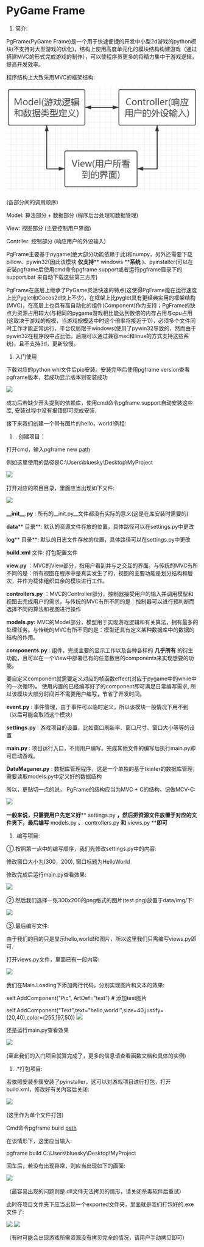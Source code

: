 # **PyGame Frame**

1. 简介:

PgFrame(PyGame Frame)是一个用于快速便捷的开发中小型2d游戏的python模块(不支持对大型游戏的优化)，结构上使用高度单元化的模块结构构建游戏（通过搭建MVC的形式完成游戏的制作），可以使程序员更多的将精力集中于游戏逻辑，提高开发效率。

程序结构上大致采用MVC的框架结构:

![image](https://github.com/EagleBaby/pygame-gameframe/blob/master/readme%20images/PyGame%20Frame166.png)

(各部分间的调用顺序)

Model: 算法部分 + 数据部分 (程序后台处理和数据管理)

View: 视图部分 (主要控制用户界面)

Contrller: 控制部分 (响应用户的外设输入)

PgFrame主要基于pygame(绝大部分功能依赖于此)和numpy，另外还需要下载pillow、pywin32(因此该模块 **仅支持**** windows ****系统** )、pyinstaller(可以在安装pgframe后使用cmd命令pgframe support或者运行pgframe目录下的support.bat 来自动下载这些第三方库)

PgFrame在底层上继承了PyGame灵活快速的特点(这使得PgFrame能在运行速度上比Pyglet和Cocos2d快上不少)，在框架上比pyglet具有更经典实用的框架结构(MVC)，在高层上也具有高自动化的组件(Component)作为支持；PgFrame的缺点为资源占用较大(与相同的pygame游戏相比能达到数倍的内存占用与cpu占用(这取决于游戏的规模，当游戏规模适中时这个倍率将接近于1))，必须多个文件同时工作才能正常运行，平台仅局限于windows(使用了pywin32导致的，然而由于pywin32在程序段中占比低，后期可以通过兼容mac和linux的方式支持这些系统)，且不支持3d，更新较慢。

1. 入门使用

下载对应的python whl文件后pip安装。安装完毕后使用pgframe version查看pgframe版本，若成功显示版本则安装成功

![](RackMultipart20201202-4-qme167_html_e3a4a6964f0513.png)

成功后若缺少开头提到的依赖库，使用cmd命令pgframe support自动安装这些库, 安装过程中没有报错即可完成安装.

接下来我们创建一个带有图片的hello，world!例程:

1. . 创建项目：

打开cmd，输入pgframe new [path]([path]是你选择的文件夹路径，项目将创建在这个路径下，该路径下已有的文件将被移除)

例如这里使用的路径是C:\Users\bluesky\Desktop\MyProject

![](RackMultipart20201202-4-qme167_html_f4004198b01cea85.png)

打开对应的项目目录，里面应当出现如下文件:

![](RackMultipart20201202-4-qme167_html_d4563c33daeff3b5.png)

**\_\_init\_\_.py** : 所有的\_\_init.py\_\_文件都没有实际的意义(这是在库安装时需要的)

**data**** 目录**: 默认的资源文件存放的位置，具体路径可以在settings.py中更改

**log**** 目录**: 默认的日志文件存放的位置，具体路径可以在settings.py中更改

**build.xml** 文件: 打包配置文件

**view.py** ：MVC的View部分，指用户看到并与之交互的界面。与传统的MVC有所不同的是：所有视图在程序中是真实发生了的，视图的主要功能是划分结构和层次，并作为载体组织其余的模块进行工作。

**controllers.py** ：MVC的Controller部分，控制器接受用户的输入并调用模型和视图去完成用户的需求，与传统的MVC有所不同的是：控制器可以进行预判断而选择不同的算法和视图进行操作

**models.py:** MVC的Model部分，模型用于实现游戏逻辑和有关算法，拥有最多的处理任务。与传统的MVC有所不同的是：模型还具有定义某种数据库中的数据的结构的作用。

**components.py** : 组件，完成主要的显示工作以及各种各样的 **几乎所有** 的衍生功能，且可以在一个View中部署已有的任意数目的components来实现想要的功能。

要自定义component就需要定义对应的帧函数effect(对应于pygame中的while中的一次循环)。 使用内置的已经编写好了的component即可满足日常编写需求, 所以该模块大部分时间并不需要用户编写，节省了开发时间。

**event.py** : 事件管理，由于事件可以临时定义，所以该模块一般情况下用不到（以后可能会取消这个模块）

**settings.py** : 游戏项目的设置，比如窗口刷新率、窗口尺寸、窗口大小等等的设置

**main.py** : 项目运行入口，不用用户编写。完成其他文件的编写后执行main.py即可启动游戏。

**DataMaganer.py** : 数据库管理程序，这是一个单独的基于tkinter的数据库管理，需要读取models.py中定义好的数据结构

所以，更贴切一点的说， PgFrame的结构应当为MVC + C的结构，记做MCV-C:

![](RackMultipart20201202-4-qme167_html_bd8aa38228f44d74.png)

**一般来说，只需要用户先定义好**** settings.py ****，然后把资源文件放置于对应的文件夹下，最后编写**** models.py ****、**** controllers.py ****和**** views.py ****即可**

1. .编写项目:

①.按照第一点中的编写顺序，我们先修改settings.py中的内容:

修改窗口大小为(300，200), 窗口标题为HelloWorld

修改完成后运行main.py查看效果:

![](RackMultipart20201202-4-qme167_html_88dfb34396bc8606.png)

②.然后我们选择一张300x200的png格式的图片(test.png)放置于data/img/下:

![](RackMultipart20201202-4-qme167_html_8ee4c898213b6b54.png)

③.最后编写文件:

由于我们的目的只是显示hello,world!和图片，所以这里我们只需编写views.py即可.

打开views.py文件，里面已有一段内容:

![](RackMultipart20201202-4-qme167_html_ef670ced7ae918c4.png)

我们在Main.Loading下添加两行代码，分别实现图片和文本的效果:

self.AddComponent(&quot;Pic&quot;, ArtDef=&quot;test&quot;) # 添加test图片

self.AddComponent(&quot;Text&quot;,text=&quot;hello,world!&quot;,size=40,justify=(20,40),color=(255,197,50)) ![](RackMultipart20201202-4-qme167_html_60168087b2e37f48.png)

还是运行main.py查看效果

![](RackMultipart20201202-4-qme167_html_a5171442701c5d5b.png)

(至此我们的入门项目就算完成了，更多的信息请查看函数文档和具体的实例)

1. .\*打包项目:

若依照安装步骤安装了pyinstaller，这可以对游戏项目进行打包，打开build.xml，修改好有关内容后关闭:

![](RackMultipart20201202-4-qme167_html_dd0dc56074b29af.png)

(这里作为单个文件打包)

Cmd命令pgframe build [path](其中path是你的项目文件夹的路径)

在该情形下，这里应当输入:

pgframe build C:\Users\bluesky\Desktop\MyProject

回车后，若没有出现异常，则应当出现如下的画面:

![](RackMultipart20201202-4-qme167_html_f0b578c0a3ac810a.png)

（最容易出现的问题则是.dll文件无法拷贝的情形，请关闭杀毒软件后重试）

此时在项目文件夹下应当出现一个exported文件夹，里面就是我们打包好的.exe文件了:

![](RackMultipart20201202-4-qme167_html_bede6c887cd9108c.png) ![](RackMultipart20201202-4-qme167_html_e5b3890612493c75.png)

（有时可能会出现游戏所需资源没有拷贝完全的情况，请用户手动拷贝即可）
